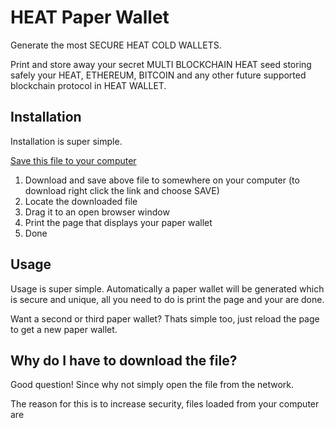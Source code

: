 # HEAT Paper Wallet

Generate the most SECURE HEAT COLD WALLETS.

Print and store away your secret MULTI BLOCKCHAIN HEAT seed storing safely your HEAT, ETHEREUM, BITCOIN and any
other future supported blockchain protocol in HEAT WALLET.

## Installation

Installation is super simple.

<a href="https://raw.githubusercontent.com/Heat-Ledger-Ltd/heat-paperwallet/master/dist/index.html" download>Save this file to your computer</a>

  1. Download and save above file to somewhere on your computer (to download right click the link and choose SAVE)
  2. Locate the downloaded file 
  3. Drag it to an open browser window
  4. Print the page that displays your paper wallet
  5. Done

## Usage

Usage is super simple. Automatically a paper wallet will be generated which is secure and unique, all you need
to do is print the page and your are done.

Want a second or third paper wallet? Thats simple too, just reload the page to get a new paper wallet.

## Why do I have to download the file?

Good question! Since why not simply open the file from the network.

The reason for this is to increase security, files loaded from your computer are 